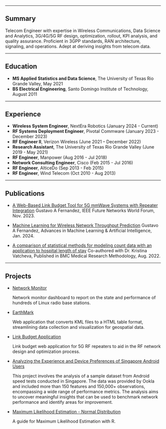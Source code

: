 

---
## Summary

Telecom Engineer with expertise in Wireless Communications, Data Science and Analytics, 3G/4G/5G RF design, optimization, rollout, KPI analysis, and quality assurance. Proficient in 3GPP standards, RAN architecture, signaling, and operations. Adept at deriving insights from telecom data.

---
## Education

- **MS Applied Statistics and Data Science**, The University of Texas Rio Grande Valley, May 2021
- **BS Electrical Engineering**, Santo Domingo Institute of Technology, August 2011

---

## Experience

- **Wireless System Engineer**, NextEra Robotics (January 2024 - Current)
- **RF Systems Deployment Engineer**, Pivotal Commware (January 2023 - December 2023)  
- **RF Engineer II**, Verizon Wireless (June 2021 – December 2022)
- **Research Assistant**, The University of Texas Rio Grande Valley (June 2019 - May 2021)
- **RF Engineer**, Manpower (Aug 2016 - Jul 2018)
- **Network Consulting Engineer**, Cisco (Feb 2015 - Jul 2016)
- **RF Engineer**, AlticeDo (Sep 2013 - Feb 2015)
- **RF Engineer**, Wind Telecom (Oct 2010 - Aug 2013)




---


## Publications

- [A Web-Based Link Budget Tool for 5G mmWave Systems with Repeater Integration](https://ieeexplore.ieee.org/abstract/document/10520341) Gustavo A Fernandez, IEEE Future Networks World Forum, Nov. 2023.
  
- [Machine Learning for Wireless Network Throughput Prediction](https://www.opastpublishers.com/open-access-articles/machine-learning-for-wireless-network-throughput-prediction.pdf) Gustavo A Fernandez, Advances in Machine Learning & Artificial Intelligence, Jan. 2024. 

- [A comparison of statistical methods for modeling count data with an application to hospital length of stay](https://link.springer.com/article/10.1186/s12874-022-01685-8) Co-authored with Dr. Kristina Vatcheva, Published in BMC Medical Research Methodology, Aug. 2022.

---

## Projects

- [Network Monitor](https://github.com/gustavofernandezlembert/Gustavo-Fernandez/blob/master/Tableau_Dashboard.jpg)
  
  Network monitor dashboard to report on the state and performance of hundreds of Linux radio base stations.

- [EarthMark](https://github.com/gustavofernandezlembert/Placemarks.KML_TO_HTML)
  
  Web application that converts KML files to a HTML table format, streamlining data collection and visualization for geospatial data.

- [Link Budget Application](https://nrboostlinkbudget.wn.r.appspot.com/)
  
  Link budget web application for 5G RF repeaters to aid in the RF network design and optimization process.

- [Analyzing the Experience and Device Preferences of Singapore Android Users](https://github.com/gustavofernandezlembert/Gustavo-Fernandez/tree/master/ookla)
  
  This project involves the analysis of a sample dataset from Android speed tests conducted in Singapore. The data was provided by Ookla and included more than 150 features and 
  150,000+ observations, encompassing a wide range of performance metrics. The analysis aims to uncover meaningful insights that can be used to benchmark network performance and 
  identify areas for improvement.

- [Maximum Likelihood Estimation - Normal Distribution](https://gustavofernandezlembert.github.io/Maximum-Likelihood/)

  A guide for Maximum Likelihood Estimation with R.


